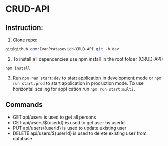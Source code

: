 # CRUD-API
## Instruction:
1. Clone repo:
 ``` powershell 
git@github.com:IvanPratasevich/CRUD-API.git -b dev 
```
2. To install all dependencies use npm install in the root folder (CRUD-API)
``` powershell 
npm install
```
3) Run ```npm run start:dev``` to start application in development mode or ```npm run start:prod``` to start application in production mode.
To use horizontal scaling for application run ```npm run start:multi```.

## Commands
- GET api/users is used to get all persons  
- GET api/users/${userId} is used to get user by userId
- PUT api/users/{userId} is used to update existing user
- DELETE api/users/${userId} is used to delete existing user from database
